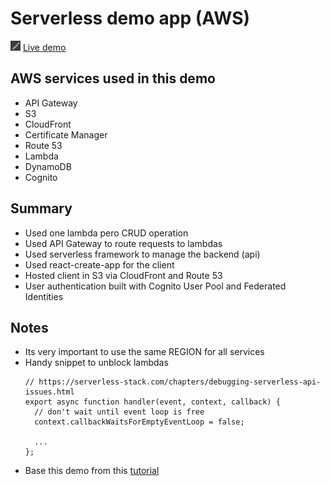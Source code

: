 # Serverless demo app (AWS)

![favicon](client/public/favicon-16x16.png) [Live demo](https://notes.pedroposada.be/)

## AWS services used in this demo
  - API Gateway
  - S3
  - CloudFront
  - Certificate Manager
  - Route 53
  - Lambda
  - DynamoDB
  - Cognito

## Summary
  - Used one lambda pero CRUD operation
  - Used API Gateway to route requests to lambdas
  - Used serverless framework to manage the backend (api)
  - Used react-create-app for the client
  - Hosted client in S3 via CloudFront and Route 53
  - User authentication built with Cognito User Pool and Federated Identities

## Notes
  - Its very important to use the same REGION for all services
  - Handy snippet to unblock lambdas
    ```
    // https://serverless-stack.com/chapters/debugging-serverless-api-issues.html
    export async function handler(event, context, callback) {
      // don't wait until event loop is free
      context.callbackWaitsForEmptyEventLoop = false;
      
      ...
    };
    ```
  - Base this demo from this [tutorial](https://serverless-stack.com/#table-of-contents)
